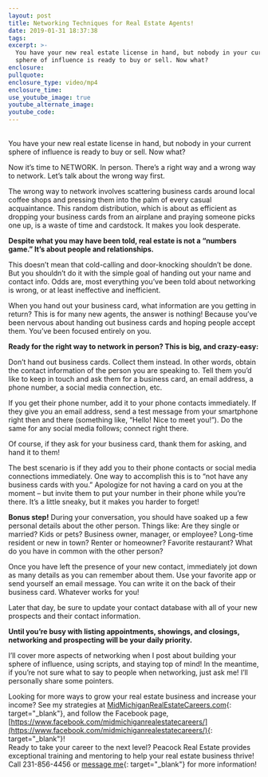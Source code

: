 ```yaml
---
layout: post
title: Networking Techniques for Real Estate Agents!
date: 2019-01-31 18:37:38
tags:
excerpt: >-
  You have your new real estate license in hand, but nobody in your current
  sphere of influence is ready to buy or sell. Now what?
enclosure:
pullquote:
enclosure_type: video/mp4
enclosure_time:
use_youtube_image: true
youtube_alternate_image:
youtube_code:
---
```


<br>You have your new real estate license in hand, but nobody in your current sphere of influence is ready to buy or sell. Now what?

Now it’s time to NETWORK. In person. There’s a right way and a wrong way to network. Let’s talk about the wrong way first.

The wrong way to network involves scattering business cards around local coffee shops and pressing them into the palm of every casual acquaintance. This random distribution, which is about as efficient as dropping your business cards from an airplane and praying someone picks one up, is a waste of time and cardstock. It makes you look desperate.

**Despite what you may have been told, real estate is not a “numbers game.” It’s about people and relationships.&nbsp;**

This doesn’t mean that cold-calling and door-knocking shouldn’t be done. But you shouldn’t do it with the simple goal of handing out your name and contact info. Odds are, most everything you’ve been told about networking is wrong, or at least ineffective and inefficient.&nbsp;

When you hand out your business card, what information are you getting in return? This is for many new agents, the answer is nothing! Because you’ve been nervous about handing out business cards and hoping people accept them. You’ve been focused entirely on you.&nbsp;

**Ready for the right way to network in person? This is big, and crazy-easy:**

Don’t hand out business cards. Collect them instead. In other words, obtain the contact information of the person you are speaking to. Tell them you’d like to keep in touch and ask them for a business card, an email address, a phone number, a social media connection, etc.

If you get their phone number, add it to your phone contacts immediately. If they give you an email address, send a test message from your smartphone right then and there (something like, “Hello! Nice to meet you!”). Do the same for any social media follows; connect right there.&nbsp;

Of course, if they ask for your business card, thank them for asking, and hand it to them!&nbsp;

The best scenario is if they add you to their phone contacts or social media connections immediately. One way to accomplish this is to “not have any business cards with you.” Apologize for not having a card on you at the moment – but invite them to put your number in their phone while you’re there. It’s a little sneaky, but it makes you harder to forget!

**Bonus step!** During your conversation, you should have soaked up a few personal details about the other person. Things like: Are they single or married? Kids or pets? Business owner, manager, or employee? Long-time resident or new in town? Renter or homeowner? Favorite restaurant? What do you have in common with the other person?&nbsp;

Once you have left the presence of your new contact, immediately jot down as many details as you can remember about them. Use your favorite app or send yourself an email message. You can write it on the back of their business card. Whatever works for you!&nbsp;

Later that day, be sure to update your contact database with all of your new prospects and their contact information.&nbsp;

**Until you’re busy with listing appointments, showings, and closings, networking and prospecting will be your daily priority.**

I’ll cover more aspects of networking when I post about building your sphere of influence, using scripts, and staying top of mind! In the meantime, if you’re not sure what to say to people when networking, just ask me! I’ll personally share some pointers.

Looking for more ways to grow your real estate business and increase your income? See my strategies at [MidMichiganRealEstateCareers.com](https://midmichiganrealestatecareers.com/){: target="_blank"}, and follow the Facebook page, [https://www.facebook.com/midmichiganrealestatecareers/](https://www.facebook.com/midmichiganrealestatecareers/){: target="_blank"}!<br>Ready to take your career to the next level? Peacock Real Estate provides exceptional training and mentoring to help your real estate business thrive! Call 231-856-4456 or [message me](https://midmichiganrealestatecareers.com/contact){: target="_blank"} for more information!&nbsp;
